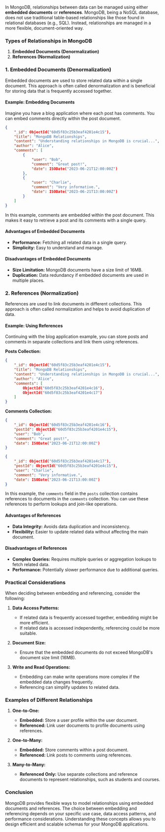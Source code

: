 In MongoDB, relationships between data can be managed using either **embedded documents** or **references**. MongoDB, being a NoSQL database, does not use traditional table-based relationships like those found in relational databases (e.g., SQL). Instead, relationships are managed in a more flexible, document-oriented way.

### Types of Relationships in MongoDB

1. **Embedded Documents (Denormalization)**
2. **References (Normalization)**

### 1. Embedded Documents (Denormalization)

Embedded documents are used to store related data within a single document. This approach is often called denormalization and is beneficial for storing data that is frequently accessed together. 

#### Example: Embedding Documents

Imagine you have a blog application where each post has comments. You can embed comments directly within the post document.

```json
{
    "_id": ObjectId("60d5f83c25b3eaf4201e4c15"),
    "title": "MongoDB Relationships",
    "content": "Understanding relationships in MongoDB is crucial...",
    "author": "Alice",
    "comments": [
        {
            "user": "Bob",
            "comment": "Great post!",
            "date": ISODate("2023-06-21T12:00:00Z")
        },
        {
            "user": "Charlie",
            "comment": "Very informative.",
            "date": ISODate("2023-06-21T13:00:00Z")
        }
    ]
}
```

In this example, comments are embedded within the post document. This makes it easy to retrieve a post and its comments with a single query.

#### Advantages of Embedded Documents
- **Performance:** Fetching all related data in a single query.
- **Simplicity:** Easy to understand and manage.

#### Disadvantages of Embedded Documents
- **Size Limitation:** MongoDB documents have a size limit of 16MB.
- **Duplication:** Data redundancy if embedded documents are used in multiple places.

### 2. References (Normalization)

References are used to link documents in different collections. This approach is often called normalization and helps to avoid duplication of data.

#### Example: Using References

Continuing with the blog application example, you can store posts and comments in separate collections and link them using references.

**Posts Collection:**
```json
{
    "_id": ObjectId("60d5f83c25b3eaf4201e4c15"),
    "title": "MongoDB Relationships",
    "content": "Understanding relationships in MongoDB is crucial...",
    "author": "Alice",
    "comments": [
        ObjectId("60d5f83c25b3eaf4201e4c16"),
        ObjectId("60d5f83c25b3eaf4201e4c17")
    ]
}
```

**Comments Collection:**
```json
{
    "_id": ObjectId("60d5f83c25b3eaf4201e4c16"),
    "postId": ObjectId("60d5f83c25b3eaf4201e4c15"),
    "user": "Bob",
    "comment": "Great post!",
    "date": ISODate("2023-06-21T12:00:00Z")
}
```
```json
{
    "_id": ObjectId("60d5f83c25b3eaf4201e4c17"),
    "postId": ObjectId("60d5f83c25b3eaf4201e4c15"),
    "user": "Charlie",
    "comment": "Very informative.",
    "date": ISODate("2023-06-21T13:00:00Z")
}
```

In this example, the `comments` field in the `posts` collection contains references to documents in the `comments` collection. You can use these references to perform lookups and join-like operations.

#### Advantages of References
- **Data Integrity:** Avoids data duplication and inconsistency.
- **Flexibility:** Easier to update related data without affecting the main document.

#### Disadvantages of References
- **Complex Queries:** Requires multiple queries or aggregation lookups to fetch related data.
- **Performance:** Potentially slower performance due to additional queries.

### Practical Considerations

When deciding between embedding and referencing, consider the following:

1. **Data Access Patterns:**
   - If related data is frequently accessed together, embedding might be more efficient.
   - If related data is accessed independently, referencing could be more suitable.

2. **Document Size:**
   - Ensure that the embedded documents do not exceed MongoDB's document size limit (16MB).

3. **Write and Read Operations:**
   - Embedding can make write operations more complex if the embedded data changes frequently.
   - Referencing can simplify updates to related data.

### Examples of Different Relationships

1. **One-to-One:**
   - **Embedded:** Store a user profile within the user document.
   - **Referenced:** Link user documents to profile documents using references.

2. **One-to-Many:**
   - **Embedded:** Store comments within a post document.
   - **Referenced:** Link posts to comments using references.

3. **Many-to-Many:**
   - **Referenced Only:** Use separate collections and reference documents to represent relationships, such as students and courses.

### Conclusion

MongoDB provides flexible ways to model relationships using embedded documents and references. The choice between embedding and referencing depends on your specific use case, data access patterns, and performance considerations. Understanding these concepts allows you to design efficient and scalable schemas for your MongoDB applications.